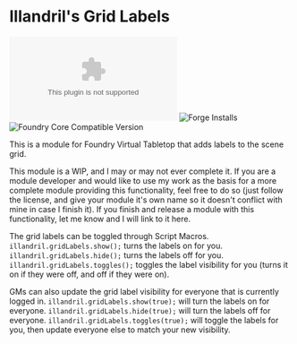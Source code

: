 # Illandril's Grid Labels
![Latest Release Download Count](https://img.shields.io/github/downloads/illandril/FoundryVTT-grid-labels/latest/module.zip?color=4b0000&label=Downloads)
![Forge Installs](https://img.shields.io/badge/dynamic/json?color=4b0000&label=Forge%20Installs&query=package.installs&url=http%3A%2F%2Fforge-vtt.com%2Fapi%2Fbazaar%2Fpackage%2Fillandril-grid-labels&suffix=%25)
![Foundry Core Compatible Version](https://img.shields.io/badge/dynamic/json?color=4b0000&label=Foundry%20Version&query=$.compatibleCoreVersion&url=https%3A%2F%2Fgithub.com%2Fillandril%2FFoundryVTT-grid-labels%2Freleases%2Flatest%2Fdownload%2Fmodule.json)

This is a module for Foundry Virtual Tabletop that adds labels to the scene grid.

This module is a WIP, and I may or may not ever complete it. If you are a module developer and would like to use my work as the basis for a more complete module providing this functionality, feel free to do so (just follow the license, and give your module it's own name so it doesn't conflict with mine in case I finish it). If you finish and release a module with this functionality, let me know and I will link to it here.

The grid labels can be toggled through Script Macros.
`illandril.gridLabels.show();` turns the labels on for you. `illandril.gridLabels.hide();` turns the labels off for you. `illandril.gridLabels.toggles();` toggles the label visibility for you (turns it on if they were off, and off if they were on).

GMs can also update the grid label visibility for everyone that is currently logged in. `illandril.gridLabels.show(true);` will turn the labels on for everyone. `illandril.gridLabels.hide(true);` will turn the labels off for everyone. `illandril.gridLabels.toggles(true);` will toggle the labels for you, then update everyone else to match your new visibility.
